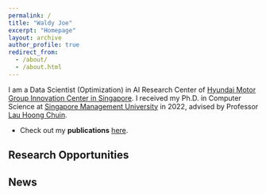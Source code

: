```yaml
---
permalink: /
title: "Waldy Joe"
excerpt: "Homepage"
layout: archive
author_profile: true
redirect_from: 
  - /about/
  - /about.html
---
```


I am a Data Scientist (Optimization) in AI Research Center of [Hyundai Motor Group Innovation Center in Singapore](https://www.hyundai.com/sg/home).
I received my Ph.D. in Computer Science at [Singapore Management University](https://www.smu.edu.sg/) in 2022, advised by Professor [Lau Hoong Chuin](http://www.mysmu.edu/faculty/hclau/).

<!-- * Check out my **research** [here](https://waldyjoe.github.io/research/). -->
* Check out my **publications** [here](https://waldyjoe.github.io/publications/).
<!-- * Check out my **CV** [here](https://waldyjoe.github.io/files/CV-Jiaoyang.pdf). -->

## Research Opportunities
<!-- I am always looking for self-motivated students at all levels.

* If you are a prospective graduate student and interested in working with me, 
please apply to one of the [graduate programs](https://www.ri.cmu.edu/ri-education/) offered by the Robotics Institute. 
Please contact me after you have been admitted.
* If you are a Carnegie Mellon student and interested in working with me, 
please send me an [email](mailto:jiaoyanl@andrew.cmu.edu) with your CV and a short description of your background and interests. 
* If you are an undergraduate student and looking for summer research opportunities, you are highly encouraged to apply to CMU's [RISS program](https://riss.ri.cmu.edu/).

I currently do not have any funding for postdoc positions. -->

## News 
<!-- * \[CFP\] We are delighted and excited to send out the call for papers and participation for the [17th International Symposium on Combinatorial Search (SoCS)](https://socs24.search-conference.org/). The submission deadline is February 19, 2024. The conference will be held in Kananaskis, AB, Canada during June 6 and June 8, 2024. 
* \[2023/10\] [One paper](https://jiaoyangli.me/publications/ZhangNeurIPS23) on environment generation accepted to [NeurIPS 2023](https://nips.cc/), 
              [one paper](https://jiaoyangli.me/publications/TangMRS23) on target assignment and pathfinding accepted to [MRS 2023](https://sites.bu.edu/mrs2023/),
              [one paper](https://jiaoyangli.me/publications/ZhangAR23) on task and motion planning published at [Autonomous Robots](https://www.springer.com/journal/10514), and
              [one paper](https://jiaoyangli.me/publications/AtzmonAIJ23) on multi-agent meeting published at [Artificial Intelligence](https://www.sciencedirect.com/journal/artificial-intelligence).
* \[2023/10\] Organizing AAAI-23 Fall Symposium Series on [Agent Teaming in Mixed-Motive Situations](https://successmuri.org/workshops/fss23/).
* \[2023/07\] Honored to receive the [ICAPS-23 Best Dissertation Award](https://www.icaps-conference.org/icaps-awards/) for [my dissertation](https://jiaoyangli.me/publications/LiPhD22)!
* \[2023/07\] Our paper [Deadline-Aware Multi-Agent Tour Planning](https://jiaoyangli.me/publications/HuangICAPS23) received the Best Student Paper Honorable Mention at [ICAPS-23](https://icaps23.icaps-conference.org/)!
* \[2023/07\] Organizing SoCS-23 [Doctoral Consortium](https://socs23.search-conference.org/doctoral-consortium).
* \[2023/06\] Honored to receive the [IFAAMAS Victor Lesser Distinguished Dissertation Award](https://aamas2023.soton.ac.uk/awards/victor-lesser-dissertation-award/) for [my dissertation](https://jiaoyangli.me/publications/LiPhD22)!
* \[2023/05\] Organizing AAMAS-23 workshop on [Optimization and Learning in Multiagent Systems](https://optlearnmas23.github.io/). 
* \[2023/05\] Invited talk at OMRON innovation center.
* \[2023/05\] Honored to receive the USC Viterbi School of Engineering Best Dissertation Award, called the William F. Ballhaus, Jr. Prize for Excellence in Graduate Engineering Research, for [my dissertation](https://jiaoyangli.me/publications/LiPhD22)!
* \[2023/04\] [Our paper](https://jiaoyangli.me/publications/ZhangIJCAI23) on layout optimization for multi-robot systems was accepted to [IJCAI 2023](https://ijcai-23.org/). 
* \[2023/04\] Invited talk at Robotics and Controls Seminar at the University of North Carolina at Charlotte. 
* \[2023/02\] Organizing AAAI-23 workshop on [Multi-Agent Path Finding](http://idm-lab.org/wiki/AAAI23-MAPF/index.php/Main/HomePage). 
* \[2022/11\] [Our paper](https://jiaoyangli.me/publications/LiAAAI23) on MAPF for autonomous vehicle coordination was accepted to [AAAI 2023](https://aaai.org/Conferences/AAAI-23/). 
<details>
  <summary>Show more</summary>
  <ul>
    <li>
        [2022.06] Invited talk at ICAPS-22 workshop on <a href="http://icaps22.icaps-conference.org/workshops/HSDIP/">Heuristics and Search for Domain-independent Planning</a>.
    </li>
    <li>
        [2022.05] Organizing AAMAS-22 workshop on <a href="https://optlearnmas22.github.io/">Optimization and Learning in Multiagent Systems</a>.
    </li>
    <li>
        [2022.05] Organizing AAMAS-22 tutorial on <a href="http://mapf.info/index.php/Tutorial/AAMAS-22">Recent Advances in Multi-Agent Path Finding</a>.
    </li>
    <li>
        [2022.02] 4 papers accepted to <a href="https://sites.google.com/unibs.it/socs2022">SoCS 2022</a>.
    </li>
    <li>
        [2022.02] 1 paper accepted to 、 <a href="https://www.icra2022.org/">ICRA 2022</a>.
    </li>
    <li>
        [2021.12] Our paper on MAPF with precedence constraints was accepted to <a href="https://aamas2022-conference.auckland.ac.nz/">AAMAS 2022</a>.
    </li>
    <li>
        [2021.12] 4 papers accepted to <a href="https://aaai.org/Conferences/AAAI-22/">AAAI 2022</a>.  
    </li>
    <li>
        [2021.08] I was selected to participate in the <a href="https://risingstars21-eecs.mit.edu/">Rising Stars in EECS 2021</a> workshop at MIT.
    </li>
    <li>
       [2021.08] Our system demonstration on railway planning received the People's Choice Best System Demonstration Award at <a href="https://icaps21.icaps-conference.org/awards/">ICAPS 2021</a>. Check out our video <a href="https://youtu.be/Pw4GBL1UhPA">here</a>. 
    </li>
    <li>
        [2021.05] I received a WISE Merit Award from USC.
    </li>
    <li>
        [2021.05] I received a Computer Science Best Research Assistant Award from USC.
    </li>
    <li>
      [2021.04] Our MAPF-LNS paper was accepted to <a href="https://ijcai-21.org/">IJCAI 2021</a>.
    </li>
    <li>
      [2021.02] Our Flatland paper and CBICS paper were accepted to <a href="https://icaps21.icaps-conference.org/">ICAPS 2021</a>.
    </li>
    <li>
      [2021.02] I gave 2 virtual talks on our EECBS paper and RHCR paper at <a href="https://aaai.org/Conferences/AAAI-21/">AAAI 2021</a>.
    </li>
    <li>
      [2020.12] Our team "An_Old_Driver" won both <a href="https://discourse.aicrowd.com/t/round-1-has-finished-round-2-is-starting-soon/3465">Round 1</a> and <a href="https://discourse.aicrowd.com/t/neurips-2020-flatland-winners/4010">Round 2</a> of the <a href="https://www.aicrowd.com/challenges/neurips-2020-flatland-challenge">2020 Flatland Challenge</a>, a rail scheduling competition. I gave a virtual talk at the NeurIPS 2020 competition track.
    </li>
    <li>
      [2020.12] 4 papers accepted to <a href="https://aaai.org/Conferences/AAAI-21/"> AAAI 2021</a>.
    </li>
    <li>
      [2020.10] 2 virtual talks at <a href="https://icaps20.icaps-conference.org/"> ICAPS 2020</a>.
    </li>
    <li>
      [2020.05] <a href="https://www.youtube.com/watch?v=j6PGa9mAdd4&feature=youtu.be"> 2 virtual talks</a> at <a href="https://helios.hud.ac.uk/scommv/socs2020/"> SoCS 2020</a>.
    </li>
    <li>
      [2020.05] <a href="https://underline.io/speakers/307-jiaoyang-li"> 2 virtual talks</a> at <a href="https://aamas2020.conference.auckland.ac.nz/"> AAMAS 2020</a>.
    </li>
    <li>
      [2020.04] Our paper "Multi-Agent Path Finding with Mutex Propagation" received the outstanding student paper award at <a href="https://icaps20.icaps-conference.org/program/awards/"> ICAPS 2020</a>.
    </li>
    <li>
      [2020.04] 2 papers accepted to <a href="https://www.ijcai20.org/"> IJCAI 2020</a>.
    </li>
     <li>
      [2020.02] Visiting the <a href="https://www.monash.edu/it/dsai/optimisation"> Optimization Research Group</a> for 6 months at Monash University, Melbourne, VIC, Australia.
    </li>
    <li>
      [2020.02] A talk at <a href="https://pages.mtu.edu/~lebrown/eaai/"> EAAI 2020</a> in New York, NY, USA.
    </li>
    <li>
      [2020.01] 2 papers accepted to <a href="https://icaps20.icaps-conference.org/"> ICAPS 2020</a>.
    </li>
    <li>
      [2020.01] A paper and an extended abstract accepted to <a href="https://aamas2020.conference.auckland.ac.nz/"> AAMAS 2020</a>.
    </li>
    <li>
      [2019.11] Visited Prof. <a href="https://felner.wixsite.com/home">Ariel Felner</a>'s group for 2 weeks at Ben-Gurion University, Be'er Sheva, Israel.
    </li>
    <li>
      [2019.10] A <a href="https://www.twitch.tv/videos/513668031?collection=muQS7ntJ2RVwXQ">talk</a> at the Amazon Research Awards – Robotics Symposium in Boston, MA, USA.
    </li>
    <li>
      [2019.08] 2 talks at <a href="https://www.ijcai19.org/"> IJCAI 2019</a> in Macau, China.
    </li>
    <li>
      [2019.07] 2 talks at <a href="https://icaps19.icaps-conference.org/"> ICAPS 2019</a> in Berkeley, CA, USA.
    </li>
    <li>
      [2019.05] Summer research intern at <a href="https://www.amazonrobotics.com/">Amazon Robotics</a>, Seattle, WA, USA.
    </li>
    <li>
      [2019.05] A paper accepted to <a href="https://www.ijcai19.org/">IJCAI 2019</a>.</li>
    <li>
      [2019.03] Received a Technology Commercialization Award from the USC Stevens Center for Innovation Technology.
    </li>
    <li>
      [2019.02] 2 short papers accepted to <a href="https://icaps19.icaps-conference.org/">ICAPS 2019</a>.
    </li>
    <li>
      [2019.01] 2 spotlight talks at <a href="https://aaai.org/Conferences/AAAI-19/">AAAI 2019</a> in Honolulu, Hawaii, USA.
    </li>
    <li>
      [2019.01] A paper and an extended abstract accepted to <a href="http://aamas2019.encs.concordia.ca/">AAMAS 2019</a>.
    </li>
    <li>
      [2018.12] Visited Prof. <a href="https://felner.wixsite.com/home">Ariel Felner</a>'s group for 3 weeks at Ben-Gurion University, Be'er Sheva, Israel. 
    </li>
    <li>
      [2018.11] 3 papers accepted to <a href="https://aaai.org/Conferences/AAAI-19/">AAAI 2019</a>.
    </li>
    <li>
      [2018.04] A paper accepted to <a href="https://www.ijcai-18.org/">IJCAI 2018</a>.
    </li>
    <li>
      [2018.01] An extended abstract accepted to <a href="http://celweb.vuse.vanderbilt.edu/aamas18/">AAMAS 2018</a>.
    </li>
    <li>
      [2018.01] A short paper accepted to <a href="http://icaps18.icaps-conference.org/">ICAPS 2018</a>.
    </li>
    <li>
      [2017.08] PhD student at USC! 
    </li>
  </ul>
</details> -->
